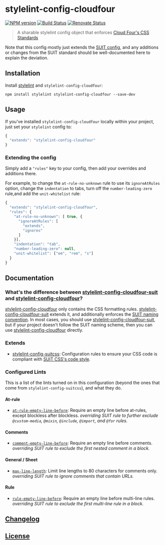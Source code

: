 # stylelint-config-cloudfour

[![NPM version](http://img.shields.io/npm/v/stylelint-config-cloudfour.svg)](https://www.npmjs.org/package/stylelint-config-cloudfour) [![Build Status](https://travis-ci.org/cloudfour/stylelint-config-cloudfour.svg?branch=master)](https://travis-ci.org/cloudfour/stylelint-config-cloudfour) [![Renovate Status](https://badges.renovateapi.com/github/cloudfour/stylelint-config-cloudfour)](https://renovatebot.com/)

> A sharable stylelint config object that enforces [Cloud Four's CSS Standards](https://github.com/cloudfour/guides/tree/master/css)

Note that this config mostly just extends the [SUIT config](https://github.com/suitcss/stylelint-config-suitcss), and any additions or changes from the SUIT standard should be well-documented here to explain the deviation.

## Installation

Install [stylelint](https://stylelint.io/) and `stylelint-config-cloudfour`:

```
npm install stylelint stylelint-config-cloudfour --save-dev
```

## Usage

If you've installed `stylelint-config-cloudfour` locally within your project, just set your `stylelint` config to:

```js
{
  "extends": "stylelint-config-cloudfour"
}
```

### Extending the config

Simply add a `"rules"` key to your config, then add your overrides and additions there.

For example, to change the `at-rule-no-unknown` rule to use its `ignoreAtRules` option, change the `indentation` to tabs, turn off the `number-leading-zero` rule,and add the `unit-whitelist` rule:

```js
{
  "extends": "stylelint-config-cloudfour",
  "rules": {
    "at-rule-no-unknown": [ true, {
      "ignoreAtRules": [
        "extends",
        "ignores"
      ]
    }],
    "indentation": "tab",
    "number-leading-zero": null,
    "unit-whitelist": ["em", "rem", "s"]
  }
}
```

## Documentation

### What's the difference between [stylelint-config-cloudfour-suit](https://github.com/cloudfour/stylelint-config-cloudfour-suit) and [stylelint-config-cloudfour](https://github.com/cloudfour/stylelint-config-cloudfour)?

[stylelint-config-cloudfour](https://github.com/cloudfour/stylelint-config-cloudfour) only contains the CSS formatting rules. [stylelint-config-cloudfour-suit](https://github.com/cloudfour/stylelint-config-cloudfour-suit) extends it, and additionally enforces the [SUIT naming convention](https://github.com/suitcss/suit/blob/master/doc/naming-conventions.md). In most cases, you should use [stylelint-config-cloudfour-suit](https://github.com/cloudfour/stylelint-config-cloudfour-suit), but if your project doesn't follow the SUIT naming scheme, then you can use [stylelint-config-cloudfour](https://github.com/cloudfour/stylelint-config-cloudfour) directly.

### Extends

-   [stylelint-config-suitcss](https://github.com/suitcss/stylelint-config-suitcss): Configuration rules to ensure your CSS code is compliant with [SUIT CSS's code style](https://github.com/suitcss/suit/blob/master/doc/STYLE.md).

### Configured Lints

This is a list of the lints turned on in this configuration (beyond the ones that come from `stylelint-config-suitcss`), and what they do.

#### At-rule

-   [`at-rule-empty-line-before`](https://github.com/stylelint/stylelint/blob/master/lib/rules/at-rule-empty-line-before/): Require an empty line before at-rules, except blockless after blockless. _overriding SUIT rule to further exclude `@custom-media`, `@mixin`, `@include`, `@import`, and `@for` rules._

#### Comments

-   [`comment-empty-line-before`](https://github.com/stylelint/stylelint/tree/master/lib/rules/comment-empty-line-before): Require an empty line before comments. _overriding SUIT rule to exclude the first nested comment in a block._

#### General / Sheet

-   [`max-line-length`](https://github.com/stylelint/stylelint/blob/master/lib/rules/max-line-length/): Limit line lengths to 80 characters for comments only. _overriding SUIT rule to ignore comments that contain URLs._

#### Rule

-   [`rule-empty-line-before`](https://github.com/stylelint/stylelint/blob/master/lib/rules/rule-empty-line-before/): Require an empty line before multi-line rules. _overriding SUIT rule to exclude the first multi-line rule in a block._

## [Changelog](CHANGELOG.md)

## [License](LICENSE)
